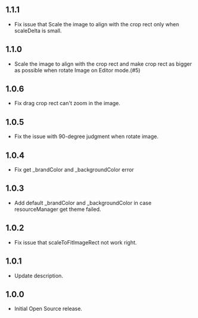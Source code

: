 ## 1.1.1

* Fix issue that Scale the image to align with the crop rect only when scaleDelta is small.

## 1.1.0

* Scale the image to align with the crop rect and make crop rect as bigger as possible when rotate Image on Editor mode.(#5)

## 1.0.6

* Fix drag crop rect can't zoom in the image.

## 1.0.5

* Fix the issue with 90-degree judgment when rotate image.

## 1.0.4

* Fix get _brandColor and _backgroundColor error

## 1.0.3

* Add default _brandColor and _backgroundColor in case resourceManager get theme failed.

## 1.0.2

* Fix issue that scaleToFitImageRect not work right.

## 1.0.1

* Update description.

## 1.0.0

* Initial Open Source release.


